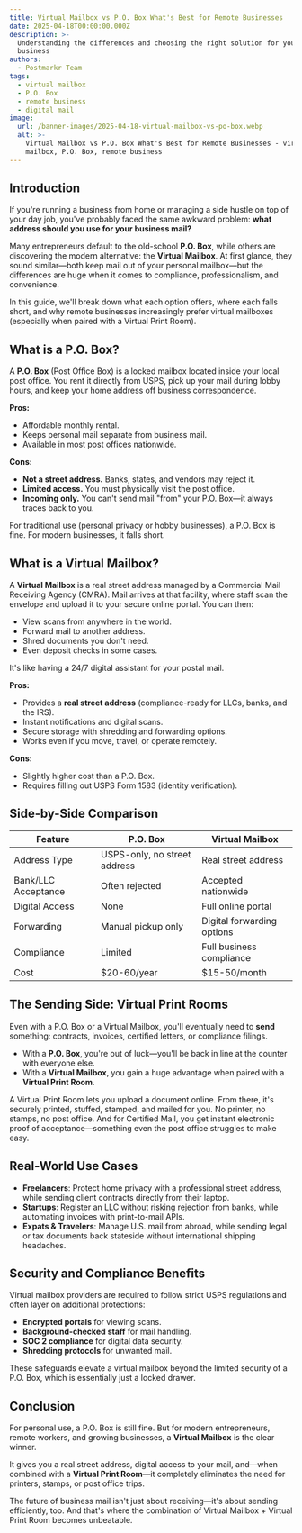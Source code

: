 ```yaml
---
title: Virtual Mailbox vs P.O. Box What's Best for Remote Businesses
date: 2025-04-18T00:00:00.000Z
description: >-
  Understanding the differences and choosing the right solution for your
  business
authors:
  - Postmarkr Team
tags:
  - virtual mailbox
  - P.O. Box
  - remote business
  - digital mail
image:
  url: /banner-images/2025-04-18-virtual-mailbox-vs-po-box.webp
  alt: >-
    Virtual Mailbox vs P.O. Box What's Best for Remote Businesses - virtual
    mailbox, P.O. Box, remote business
---
```


## Introduction

If you're running a business from home or managing a side hustle on top of your day job, you've probably faced the same awkward problem: **what address should you use for your business mail?**  

Many entrepreneurs default to the old-school **P.O. Box**, while others are discovering the modern alternative: the **Virtual Mailbox**. At first glance, they sound similar—both keep mail out of your personal mailbox—but the differences are huge when it comes to compliance, professionalism, and convenience.  

In this guide, we'll break down what each option offers, where each falls short, and why remote businesses increasingly prefer virtual mailboxes (especially when paired with a Virtual Print Room).  

## What is a P.O. Box?

A **P.O. Box** (Post Office Box) is a locked mailbox located inside your local post office. You rent it directly from USPS, pick up your mail during lobby hours, and keep your home address off business correspondence.  

**Pros:**  
- Affordable monthly rental.  
- Keeps personal mail separate from business mail.  
- Available in most post offices nationwide.  

**Cons:**  
- **Not a street address.** Banks, states, and vendors may reject it.  
- **Limited access.** You must physically visit the post office.  
- **Incoming only.** You can't send mail "from" your P.O. Box—it always traces back to you.  

For traditional use (personal privacy or hobby businesses), a P.O. Box is fine. For modern businesses, it falls short.  

## What is a Virtual Mailbox?

A **Virtual Mailbox** is a real street address managed by a Commercial Mail Receiving Agency (CMRA). Mail arrives at that facility, where staff scan the envelope and upload it to your secure online portal. You can then:  

- View scans from anywhere in the world.  
- Forward mail to another address.  
- Shred documents you don't need.  
- Even deposit checks in some cases.  

It's like having a 24/7 digital assistant for your postal mail.  

**Pros:**  
- Provides a **real street address** (compliance-ready for LLCs, banks, and the IRS).  
- Instant notifications and digital scans.  
- Secure storage with shredding and forwarding options.  
- Works even if you move, travel, or operate remotely.  

**Cons:**  
- Slightly higher cost than a P.O. Box.  
- Requires filling out USPS Form 1583 (identity verification).  

## Side-by-Side Comparison

| Feature | P.O. Box | Virtual Mailbox |
|---------|----------|-----------------|
| Address Type | USPS-only, no street address | Real street address |
| Bank/LLC Acceptance | Often rejected | Accepted nationwide |
| Digital Access | None | Full online portal |
| Forwarding | Manual pickup only | Digital forwarding options |
| Compliance | Limited | Full business compliance |
| Cost | $20-60/year | $15-50/month |

## The Sending Side: Virtual Print Rooms

Even with a P.O. Box or a Virtual Mailbox, you'll eventually need to **send** something: contracts, invoices, certified letters, or compliance filings.  

- With a **P.O. Box**, you're out of luck—you'll be back in line at the counter with everyone else.  
- With a **Virtual Mailbox**, you gain a huge advantage when paired with a **Virtual Print Room**.  

A Virtual Print Room lets you upload a document online. From there, it's securely printed, stuffed, stamped, and mailed for you. No printer, no stamps, no post office. And for Certified Mail, you get instant electronic proof of acceptance—something even the post office struggles to make easy.  

## Real-World Use Cases

- **Freelancers**: Protect home privacy with a professional street address, while sending client contracts directly from their laptop.  
- **Startups**: Register an LLC without risking rejection from banks, while automating invoices with print-to-mail APIs.  
- **Expats & Travelers**: Manage U.S. mail from abroad, while sending legal or tax documents back stateside without international shipping headaches.  

## Security and Compliance Benefits

Virtual mailbox providers are required to follow strict USPS regulations and often layer on additional protections:  
- **Encrypted portals** for viewing scans.  
- **Background-checked staff** for mail handling.  
- **SOC 2 compliance** for digital data security.  
- **Shredding protocols** for unwanted mail.  

These safeguards elevate a virtual mailbox beyond the limited security of a P.O. Box, which is essentially just a locked drawer.  

## Conclusion

For personal use, a P.O. Box is still fine. But for modern entrepreneurs, remote workers, and growing businesses, a **Virtual Mailbox** is the clear winner.  

It gives you a real street address, digital access to your mail, and—when combined with a **Virtual Print Room**—it completely eliminates the need for printers, stamps, or post office trips.  

The future of business mail isn't just about receiving—it's about sending efficiently, too. And that's where the combination of Virtual Mailbox + Virtual Print Room becomes unbeatable.
